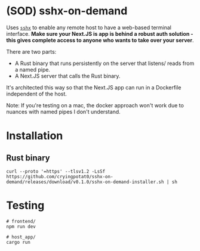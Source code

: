 # (SOD) sshx-on-demand

Uses [`sshx`](https://sshx.io/) to enable any remote host to have a web-based
terminal interface. **Make sure your Next.JS is app is behind a robust auth
solution - this gives complete access to anyone who wants to take over your
server**.

There are two parts:
- A Rust binary that runs persistently on the server that listens/ reads from a named pipe.
- A Next.JS server that calls the Rust binary.

It's architected this way so that the Next.JS app can run
in a Dockerfile independent of the host.

Note: If you're testing on a mac, the docker approach won't work due to
nuances with named pipes I don't understand.

# Installation
## Rust binary
```
curl --proto '=https' --tlsv1.2 -LsSf https://github.com/cryingpotat0/sshx-on-demand/releases/download/v0.1.0/sshx-on-demand-installer.sh | sh
```

# Testing
```
# frontend/
npm run dev 

# host_app/
cargo run
```
